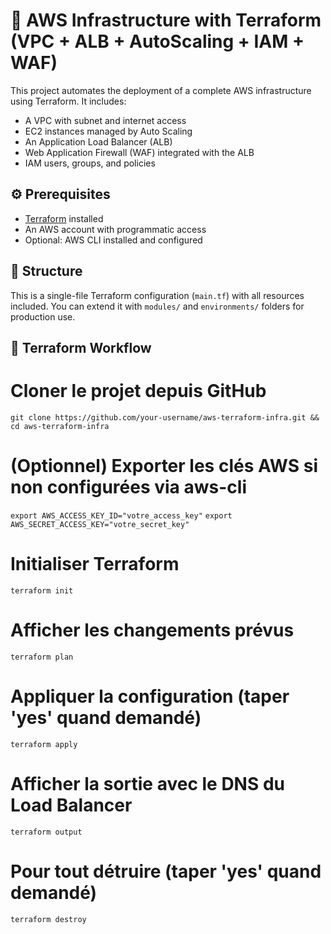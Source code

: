 # 🚀 AWS Infrastructure with Terraform (VPC + ALB + AutoScaling + IAM + WAF)

This project automates the deployment of a complete AWS infrastructure using Terraform. It includes:

- A VPC with subnet and internet access  
- EC2 instances managed by Auto Scaling  
- An Application Load Balancer (ALB)  
- Web Application Firewall (WAF) integrated with the ALB  
- IAM users, groups, and policies  

## ⚙️ Prerequisites

- [Terraform](https://developer.hashicorp.com/terraform/downloads) installed  
- An AWS account with programmatic access  
- Optional: AWS CLI installed and configured

## 📁 Structure

This is a single-file Terraform configuration (`main.tf`) with all resources included. You can extend it with `modules/` and `environments/` folders for production use.

## 🧪 Terraform Workflow

# Cloner le projet depuis GitHub
`git clone https://github.com/your-username/aws-terraform-infra.git && cd aws-terraform-infra`

# (Optionnel) Exporter les clés AWS si non configurées via aws-cli
`export AWS_ACCESS_KEY_ID="votre_access_key"`
`export AWS_SECRET_ACCESS_KEY="votre_secret_key"`

# Initialiser Terraform
`terraform init`

# Afficher les changements prévus
`terraform plan`

# Appliquer la configuration (taper 'yes' quand demandé)
`terraform apply`

# Afficher la sortie avec le DNS du Load Balancer
`terraform output`

# Pour tout détruire (taper 'yes' quand demandé)
`terraform destroy`

